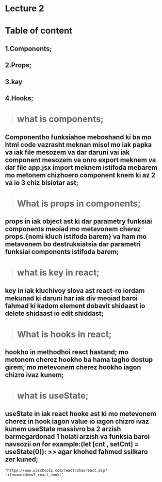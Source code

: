 # Lecture 2
# Table of content
## 1.Components;
## 2.Props;
## 3.kay
## 4.Hooks;
># what is components;
## Componentho funksiahoe meboshand ki ba mo html code vazrasht meknan misol mo iak papka va iak file mesozem va dar daruni vai iak component mesozem va onro export meknem va dar file app.jsx import meknem istifoda mebarem mo metonem chizhoero component knem ki az 2 va io 3 chiz bisiotar ast;
># What is props in components;
## props in iak object ast ki dar parametry funksiai components meoiad mo metavonem cherez props.{nomi kluch istifoda barem} va ham mo metavonem bo destruksiatsia  dar parametri funksiai components istifoda barem;
># what is key in react;
## key in iak kluchivoy slova ast react-ro iordam mekunad ki daruni har iak div meoiad baroi fahmad ki kadom element dobavit shidaast io delete shidaast io edit shiddast;
># What is hooks in react;
## hookho in methodhoi react hastand; mo metonem cherez hookho ba hama tagho dostup girem; mo metevonem cherez hookho iagon chizro ivaz kunem;
># what is useState;
## useState in iak react hooke ast ki mo metevonem cherez in hook iagon value io iagon chizro ivaz kunem useState massivro ba 2 arzish barmegardonad 1 holati arzish va funksia baroi navsozii on for example:(let [cnt , setCnt] = useState(0)): >> agar khohed fahmed ssilkaro zer kuned;
```
"https://www.w3schools.com/react/showreact.asp?filename=demo2_react_hooks"
```
